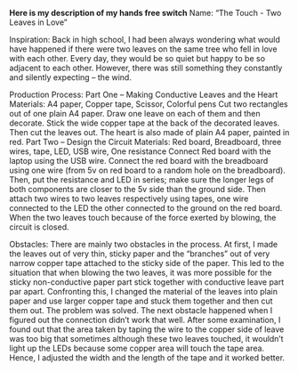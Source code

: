 **Here is my description of my hands free switch**
Name: 
“The Touch - Two Leaves in Love”

Inspiration: 
Back in high school, I had been always wondering what would have happened if there were two leaves on the same tree who fell in love with each other. Every day, they would be so quiet but happy to be so adjacent to each other. However, there was still something they constantly and silently expecting – the wind.

Production Process: 
Part One – Making Conductive Leaves and the Heart
Materials: A4 paper, Copper tape, Scissor, Colorful pens
Cut two rectangles out of one plain A4 paper. Draw one leave on each of them and then decorate. Stick the wide copper tape at the back of the decorated leaves. Then cut the leaves out. The heart is also made of plain A4 paper, painted in red. 
Part Two – Design the Circuit
Materials: Red board, Breadboard, three wires, tape, LED, USB wire, One resistance
Connect Red board with the laptop using the USB wire. Connect the red board with the breadboard using one wire (from 5v on red board to a random hole on the breadboard). Then, put the resistance and LED in series; make sure the longer legs of both components are closer to the 5v side than the ground side. Then attach two wires to two leaves respectively using tapes, one wire connected to the LED the other connected to the ground on the red board. When the two leaves touch because of the force exerted by blowing, the circuit is closed.

Obstacles: 
There are mainly two obstacles in the process. 
At first, I made the leaves out of very thin, sticky paper and the “branches” out of very narrow copper tape attached to the sticky side of the paper. This led to the situation that when blowing the two leaves, it was more possible for the sticky non-conductive paper part stick together with conductive leave part par apart. Confronting this, I changed the material of the leaves into plain paper and use larger copper tape and stuck them together and then cut them out. The problem was solved.
The next obstacle happened when I figured out the connection didn’t work that well. After some examination, I found out that the area taken by taping the wire to the copper side of leave was too big that sometimes although these two leaves touched, it wouldn’t light up the LEDs because some copper area will touch the tape area. Hence, I adjusted the width and the length of the tape and it worked better.


